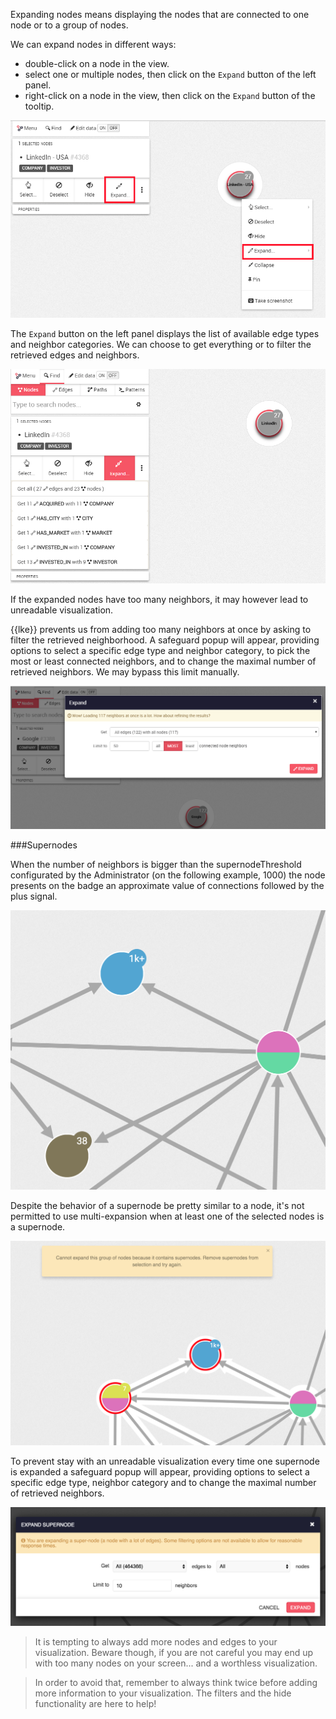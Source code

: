 
Expanding nodes means displaying the nodes that are connected to one
node or to a group of nodes.

We can expand nodes in different ways:

* double-click on a node in the view.
* select one or multiple nodes, then click on the `Expand` button of the
  left panel.
* right-click on a node in the view, then click on the `Expand` button of
  the tooltip.

![](Option.png)

The `Expand` button on the left panel displays the list of available
edge types and neighbor categories.
We can choose to get everything or to filter the retrieved edges
and neighbors.

![](Propositions.png)

If the expanded nodes have too many neighbors, it may however lead to
unreadable visualization.

{{lke}} prevents us from adding too many neighbors at once by asking
to filter the retrieved neighborhood.
A safeguard popup will appear, providing options to select a specific
edge type and neighbor category, to pick the most or least
connected neighbors, and to change the maximal number of retrieved
neighbors.
We may bypass this limit manually.

![](TooMany.png)

###Supernodes

When the number of neighbors is bigger than the supernodeThreshold
configurated by the Administrator (on the following example, 1000) the
node presents on the badge an approximate value of connections followed by
the plus signal.

![](Supernode.png)

Despite the behavior of a supernode be pretty similar to a node, it's not
permitted to use multi-expansion when at least one of the selected nodes is a supernode.

![](SupernodeWarning.png)

To prevent stay with an unreadable visualization every time one supernode
is expanded a safeguard popup will appear, providing options to select a specific
edge type, neighbor category and to change the maximal number of retrieved neighbors.

![](SupernodeExpandModal.png)

> It is tempting to always add more nodes and edges to your
visualization.
Beware though, if you are not careful you may end up with too many nodes
on your screen... and a worthless visualization.

> In order to avoid that, remember to always think twice before adding
more information to your visualization.
The filters and the hide functionality are here to help!
